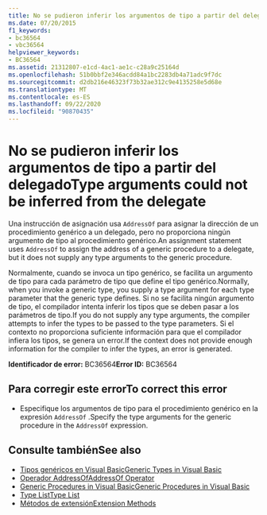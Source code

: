 ```yaml
---
title: No se pudieron inferir los argumentos de tipo a partir del delegado
ms.date: 07/20/2015
f1_keywords:
- bc36564
- vbc36564
helpviewer_keywords:
- BC36564
ms.assetid: 21312807-e1cd-4ac1-ae1c-c28a9c25164d
ms.openlocfilehash: 51b0bbf2e346acdd84a1bc2283db4a71adc9f7dc
ms.sourcegitcommit: d2db216e46323f73b32ae312c9e4135258e5d68e
ms.translationtype: MT
ms.contentlocale: es-ES
ms.lasthandoff: 09/22/2020
ms.locfileid: "90870435"
---
```

# <a name="type-arguments-could-not-be-inferred-from-the-delegate"></a><span data-ttu-id="28c67-102">No se pudieron inferir los argumentos de tipo a partir del delegado</span><span class="sxs-lookup"><span data-stu-id="28c67-102">Type arguments could not be inferred from the delegate</span></span>

<span data-ttu-id="28c67-103">Una instrucción de asignación usa `AddressOf` para asignar la dirección de un procedimiento genérico a un delegado, pero no proporciona ningún argumento de tipo al procedimiento genérico.</span><span class="sxs-lookup"><span data-stu-id="28c67-103">An assignment statement uses `AddressOf` to assign the address of a generic procedure to a delegate, but it does not supply any type arguments to the generic procedure.</span></span>  
  
 <span data-ttu-id="28c67-104">Normalmente, cuando se invoca un tipo genérico, se facilita un argumento de tipo para cada parámetro de tipo que define el tipo genérico.</span><span class="sxs-lookup"><span data-stu-id="28c67-104">Normally, when you invoke a generic type, you supply a type argument for each type parameter that the generic type defines.</span></span> <span data-ttu-id="28c67-105">Si no se facilita ningún argumento de tipo, el compilador intenta inferir los tipos que se deben pasar a los parámetros de tipo.</span><span class="sxs-lookup"><span data-stu-id="28c67-105">If you do not supply any type arguments, the compiler attempts to infer the types to be passed to the type parameters.</span></span> <span data-ttu-id="28c67-106">Si el contexto no proporciona suficiente información para que el compilador infiera los tipos, se genera un error.</span><span class="sxs-lookup"><span data-stu-id="28c67-106">If the context does not provide enough information for the compiler to infer the types, an error is generated.</span></span>  
  
 <span data-ttu-id="28c67-107">**Identificador de error:** BC36564</span><span class="sxs-lookup"><span data-stu-id="28c67-107">**Error ID:** BC36564</span></span>  
  
## <a name="to-correct-this-error"></a><span data-ttu-id="28c67-108">Para corregir este error</span><span class="sxs-lookup"><span data-stu-id="28c67-108">To correct this error</span></span>  
  
- <span data-ttu-id="28c67-109">Especifique los argumentos de tipo para el procedimiento genérico en la expresión `AddressOf` .</span><span class="sxs-lookup"><span data-stu-id="28c67-109">Specify the type arguments for the generic procedure in the `AddressOf` expression.</span></span>  
  
## <a name="see-also"></a><span data-ttu-id="28c67-110">Consulte también</span><span class="sxs-lookup"><span data-stu-id="28c67-110">See also</span></span>

- [<span data-ttu-id="28c67-111">Tipos genéricos en Visual Basic</span><span class="sxs-lookup"><span data-stu-id="28c67-111">Generic Types in Visual Basic</span></span>](../../programming-guide/language-features/data-types/generic-types.md)
- [<span data-ttu-id="28c67-112">Operador AddressOf</span><span class="sxs-lookup"><span data-stu-id="28c67-112">AddressOf Operator</span></span>](../operators/addressof-operator.md)
- [<span data-ttu-id="28c67-113">Generic Procedures in Visual Basic</span><span class="sxs-lookup"><span data-stu-id="28c67-113">Generic Procedures in Visual Basic</span></span>](../../programming-guide/language-features/data-types/generic-procedures.md)
- [<span data-ttu-id="28c67-114">Type List</span><span class="sxs-lookup"><span data-stu-id="28c67-114">Type List</span></span>](../statements/type-list.md)
- [<span data-ttu-id="28c67-115">Métodos de extensión</span><span class="sxs-lookup"><span data-stu-id="28c67-115">Extension Methods</span></span>](../../programming-guide/language-features/procedures/extension-methods.md)
